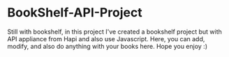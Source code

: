 # BookShelf-API-Project

Still with bookshelf, in this project I've created a bookshelf project but with API appliance from Hapi and also use Javascript. Here, you can add, modify, and also do anything with your books here. Hope you enjoy :)
